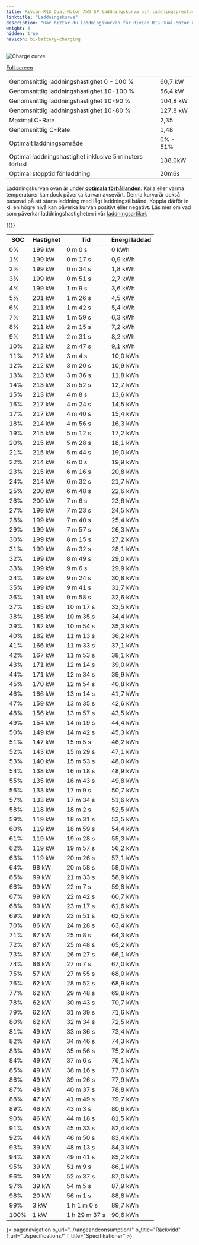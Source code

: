 ```yaml
---
title: Rivian R1S Dual-Motor AWD SP laddningskurva och laddningsprestanda
linktitle: "Laddningskurva"
description: "Här hittar du laddningskurvan för Rivian R1S Dual-Motor AWD SP."
weight: 3
hidden: true
navicon: bi-battery-charging
---
```

<!-- markdownlint-disable MD033 -->
<img src="/images/models/rivian/r1/r1s_dual-motor_awd_sp/chargingcurve.svg" alt="Charge curve" class="img-fluid">

[Full screen](/images/models/rivian/r1/r1s_dual-motor_awd_sp/chargingcurve.svg)


<table class="table table-striped border">
<tbody>
<tr>
<td>Genomsnittlig laddningshastighet 0 - 100 %</td><td>60,7 kW</td>
</tr>
<tr>
<td>Genomsnittlig laddningshastighet 10-100 %</td><td>56,4 kW</td>
</tr>
<tr>
<td>Genomsnittlig laddningshastighet 10-90 %</td><td>104,8 kW</td>
</tr>
<tr>
<td>Genomsnittlig laddningshastighet 10-80 %</td><td>127,8 kW</td>
</tr>
<tr>
<td>Maximal C-Rate</td><td>2,35</td>
</tr>
<tr>
<td>Genomsnittlig C-Rate</td><td>1,48</td>
</tr>
<tr>
<td>Optimalt laddningsområde</td><td>0% - 51%</td>
</tr>
<tr>
<td>Optimal laddningshastighet inklusive 5 minuters förlust</td><td>138,0kW</td>
</tr>
<tr>
<td>Optimal stopptid för laddning</td><td>20m6s</td>
</tr>
</tbody>
</table>


Laddningskurvan ovan är under **[optimala förhållanden](../../../../../technology/battery/charging/#temperatur)**. Kalla eller varma temperaturer kan dock påverka kurvan avsevärt. Denna kurva är också baserad på att starta laddning med lågt laddningstillstånd. Koppla därför in kl. en högre nivå kan påverka kurvan positivt eller negativt. Läs mer om vad som påverkar laddningshastigheten i vår [laddningsartikel.](../../../../../technology/battery/charging/)


{{<evkxdisplayaddarticle />}}
<table class="table table-striped border">
<thead>
<tr><th>SOC</th><th>Hastighet</th><th>Tid</th><th>Energi laddad</th></tr>
</thead>
<tbody>
<tr>
<td>0%</td><td>199 kW</td><td> 0 m 0 s </td><td>0 kWh </td>
</tr>
<tr>
<td>1%</td><td>199 kW</td><td> 0 m 17 s </td><td>0,9 kWh </td>
</tr>
<tr>
<td>2%</td><td>199 kW</td><td> 0 m 34 s </td><td>1,8 kWh </td>
</tr>
<tr>
<td>3%</td><td>199 kW</td><td> 0 m 51 s </td><td>2,7 kWh </td>
</tr>
<tr>
<td>4%</td><td>199 kW</td><td> 1 m 9 s </td><td>3,6 kWh </td>
</tr>
<tr>
<td>5%</td><td>201 kW</td><td> 1 m 26 s </td><td>4,5 kWh </td>
</tr>
<tr>
<td>6%</td><td>211 kW</td><td> 1 m 42 s </td><td>5,4 kWh </td>
</tr>
<tr>
<td>7%</td><td>211 kW</td><td> 1 m 59 s </td><td>6,3 kWh </td>
</tr>
<tr>
<td>8%</td><td>211 kW</td><td> 2 m 15 s </td><td>7,2 kWh </td>
</tr>
<tr>
<td>9%</td><td>211 kW</td><td> 2 m 31 s </td><td>8,2 kWh </td>
</tr>
<tr>
<td>10%</td><td>212 kW</td><td> 2 m 47 s </td><td>9,1 kWh </td>
</tr>
<tr>
<td>11%</td><td>212 kW</td><td> 3 m 4 s </td><td>10,0 kWh </td>
</tr>
<tr>
<td>12%</td><td>212 kW</td><td> 3 m 20 s </td><td>10,9 kWh </td>
</tr>
<tr>
<td>13%</td><td>213 kW</td><td> 3 m 36 s </td><td>11,8 kWh </td>
</tr>
<tr>
<td>14%</td><td>213 kW</td><td> 3 m 52 s </td><td>12,7 kWh </td>
</tr>
<tr>
<td>15%</td><td>213 kW</td><td> 4 m 8 s </td><td>13,6 kWh </td>
</tr>
<tr>
<td>16%</td><td>217 kW</td><td> 4 m 24 s </td><td>14,5 kWh </td>
</tr>
<tr>
<td>17%</td><td>217 kW</td><td> 4 m 40 s </td><td>15,4 kWh </td>
</tr>
<tr>
<td>18%</td><td>214 kW</td><td> 4 m 56 s </td><td>16,3 kWh </td>
</tr>
<tr>
<td>19%</td><td>215 kW</td><td> 5 m 12 s </td><td>17,2 kWh </td>
</tr>
<tr>
<td>20%</td><td>215 kW</td><td> 5 m 28 s </td><td>18,1 kWh </td>
</tr>
<tr>
<td>21%</td><td>215 kW</td><td> 5 m 44 s </td><td>19,0 kWh </td>
</tr>
<tr>
<td>22%</td><td>214 kW</td><td> 6 m 0 s </td><td>19,9 kWh </td>
</tr>
<tr>
<td>23%</td><td>215 kW</td><td> 6 m 16 s </td><td>20,8 kWh </td>
</tr>
<tr>
<td>24%</td><td>214 kW</td><td> 6 m 32 s </td><td>21,7 kWh </td>
</tr>
<tr>
<td>25%</td><td>200 kW</td><td> 6 m 48 s </td><td>22,6 kWh </td>
</tr>
<tr>
<td>26%</td><td>200 kW</td><td> 7 m 6 s </td><td>23,6 kWh </td>
</tr>
<tr>
<td>27%</td><td>199 kW</td><td> 7 m 23 s </td><td>24,5 kWh </td>
</tr>
<tr>
<td>28%</td><td>199 kW</td><td> 7 m 40 s </td><td>25,4 kWh </td>
</tr>
<tr>
<td>29%</td><td>199 kW</td><td> 7 m 57 s </td><td>26,3 kWh </td>
</tr>
<tr>
<td>30%</td><td>199 kW</td><td> 8 m 15 s </td><td>27,2 kWh </td>
</tr>
<tr>
<td>31%</td><td>199 kW</td><td> 8 m 32 s </td><td>28,1 kWh </td>
</tr>
<tr>
<td>32%</td><td>199 kW</td><td> 8 m 49 s </td><td>29,0 kWh </td>
</tr>
<tr>
<td>33%</td><td>199 kW</td><td> 9 m 6 s </td><td>29,9 kWh </td>
</tr>
<tr>
<td>34%</td><td>199 kW</td><td> 9 m 24 s </td><td>30,8 kWh </td>
</tr>
<tr>
<td>35%</td><td>199 kW</td><td> 9 m 41 s </td><td>31,7 kWh </td>
</tr>
<tr>
<td>36%</td><td>191 kW</td><td> 9 m 58 s </td><td>32,6 kWh </td>
</tr>
<tr>
<td>37%</td><td>185 kW</td><td> 10 m 17 s </td><td>33,5 kWh </td>
</tr>
<tr>
<td>38%</td><td>185 kW</td><td> 10 m 35 s </td><td>34,4 kWh </td>
</tr>
<tr>
<td>39%</td><td>182 kW</td><td> 10 m 54 s </td><td>35,3 kWh </td>
</tr>
<tr>
<td>40%</td><td>182 kW</td><td> 11 m 13 s </td><td>36,2 kWh </td>
</tr>
<tr>
<td>41%</td><td>166 kW</td><td> 11 m 33 s </td><td>37,1 kWh </td>
</tr>
<tr>
<td>42%</td><td>167 kW</td><td> 11 m 53 s </td><td>38,1 kWh </td>
</tr>
<tr>
<td>43%</td><td>171 kW</td><td> 12 m 14 s </td><td>39,0 kWh </td>
</tr>
<tr>
<td>44%</td><td>171 kW</td><td> 12 m 34 s </td><td>39,9 kWh </td>
</tr>
<tr>
<td>45%</td><td>170 kW</td><td> 12 m 54 s </td><td>40,8 kWh </td>
</tr>
<tr>
<td>46%</td><td>166 kW</td><td> 13 m 14 s </td><td>41,7 kWh </td>
</tr>
<tr>
<td>47%</td><td>159 kW</td><td> 13 m 35 s </td><td>42,6 kWh </td>
</tr>
<tr>
<td>48%</td><td>156 kW</td><td> 13 m 57 s </td><td>43,5 kWh </td>
</tr>
<tr>
<td>49%</td><td>154 kW</td><td> 14 m 19 s </td><td>44,4 kWh </td>
</tr>
<tr>
<td>50%</td><td>149 kW</td><td> 14 m 42 s </td><td>45,3 kWh </td>
</tr>
<tr>
<td>51%</td><td>147 kW</td><td> 15 m 5 s </td><td>46,2 kWh </td>
</tr>
<tr>
<td>52%</td><td>143 kW</td><td> 15 m 29 s </td><td>47,1 kWh </td>
</tr>
<tr>
<td>53%</td><td>140 kW</td><td> 15 m 53 s </td><td>48,0 kWh </td>
</tr>
<tr>
<td>54%</td><td>138 kW</td><td> 16 m 18 s </td><td>48,9 kWh </td>
</tr>
<tr>
<td>55%</td><td>135 kW</td><td> 16 m 43 s </td><td>49,8 kWh </td>
</tr>
<tr>
<td>56%</td><td>133 kW</td><td> 17 m 9 s </td><td>50,7 kWh </td>
</tr>
<tr>
<td>57%</td><td>133 kW</td><td> 17 m 34 s </td><td>51,6 kWh </td>
</tr>
<tr>
<td>58%</td><td>118 kW</td><td> 18 m 2 s </td><td>52,5 kWh </td>
</tr>
<tr>
<td>59%</td><td>119 kW</td><td> 18 m 31 s </td><td>53,5 kWh </td>
</tr>
<tr>
<td>60%</td><td>119 kW</td><td> 18 m 59 s </td><td>54,4 kWh </td>
</tr>
<tr>
<td>61%</td><td>119 kW</td><td> 19 m 28 s </td><td>55,3 kWh </td>
</tr>
<tr>
<td>62%</td><td>119 kW</td><td> 19 m 57 s </td><td>56,2 kWh </td>
</tr>
<tr>
<td>63%</td><td>119 kW</td><td> 20 m 26 s </td><td>57,1 kWh </td>
</tr>
<tr>
<td>64%</td><td>98 kW</td><td> 20 m 58 s </td><td>58,0 kWh </td>
</tr>
<tr>
<td>65%</td><td>99 kW</td><td> 21 m 33 s </td><td>58,9 kWh </td>
</tr>
<tr>
<td>66%</td><td>99 kW</td><td> 22 m 7 s </td><td>59,8 kWh </td>
</tr>
<tr>
<td>67%</td><td>99 kW</td><td> 22 m 42 s </td><td>60,7 kWh </td>
</tr>
<tr>
<td>68%</td><td>99 kW</td><td> 23 m 17 s </td><td>61,6 kWh </td>
</tr>
<tr>
<td>69%</td><td>99 kW</td><td> 23 m 51 s </td><td>62,5 kWh </td>
</tr>
<tr>
<td>70%</td><td>86 kW</td><td> 24 m 28 s </td><td>63,4 kWh </td>
</tr>
<tr>
<td>71%</td><td>87 kW</td><td> 25 m 8 s </td><td>64,3 kWh </td>
</tr>
<tr>
<td>72%</td><td>87 kW</td><td> 25 m 48 s </td><td>65,2 kWh </td>
</tr>
<tr>
<td>73%</td><td>87 kW</td><td> 26 m 27 s </td><td>66,1 kWh </td>
</tr>
<tr>
<td>74%</td><td>86 kW</td><td> 27 m 7 s </td><td>67,0 kWh </td>
</tr>
<tr>
<td>75%</td><td>57 kW</td><td> 27 m 55 s </td><td>68,0 kWh </td>
</tr>
<tr>
<td>76%</td><td>62 kW</td><td> 28 m 52 s </td><td>68,9 kWh </td>
</tr>
<tr>
<td>77%</td><td>62 kW</td><td> 29 m 48 s </td><td>69,8 kWh </td>
</tr>
<tr>
<td>78%</td><td>62 kW</td><td> 30 m 43 s </td><td>70,7 kWh </td>
</tr>
<tr>
<td>79%</td><td>62 kW</td><td> 31 m 39 s </td><td>71,6 kWh </td>
</tr>
<tr>
<td>80%</td><td>62 kW</td><td> 32 m 34 s </td><td>72,5 kWh </td>
</tr>
<tr>
<td>81%</td><td>49 kW</td><td> 33 m 36 s </td><td>73,4 kWh </td>
</tr>
<tr>
<td>82%</td><td>49 kW</td><td> 34 m 46 s </td><td>74,3 kWh </td>
</tr>
<tr>
<td>83%</td><td>49 kW</td><td> 35 m 56 s </td><td>75,2 kWh </td>
</tr>
<tr>
<td>84%</td><td>49 kW</td><td> 37 m 6 s </td><td>76,1 kWh </td>
</tr>
<tr>
<td>85%</td><td>49 kW</td><td> 38 m 16 s </td><td>77,0 kWh </td>
</tr>
<tr>
<td>86%</td><td>49 kW</td><td> 39 m 26 s </td><td>77,9 kWh </td>
</tr>
<tr>
<td>87%</td><td>48 kW</td><td> 40 m 37 s </td><td>78,8 kWh </td>
</tr>
<tr>
<td>88%</td><td>47 kW</td><td> 41 m 49 s </td><td>79,7 kWh </td>
</tr>
<tr>
<td>89%</td><td>46 kW</td><td> 43 m 3 s </td><td>80,6 kWh </td>
</tr>
<tr>
<td>90%</td><td>46 kW</td><td> 44 m 18 s </td><td>81,5 kWh </td>
</tr>
<tr>
<td>91%</td><td>45 kW</td><td> 45 m 33 s </td><td>82,4 kWh </td>
</tr>
<tr>
<td>92%</td><td>44 kW</td><td> 46 m 50 s </td><td>83,4 kWh </td>
</tr>
<tr>
<td>93%</td><td>39 kW</td><td> 48 m 13 s </td><td>84,3 kWh </td>
</tr>
<tr>
<td>94%</td><td>39 kW</td><td> 49 m 41 s </td><td>85,2 kWh </td>
</tr>
<tr>
<td>95%</td><td>39 kW</td><td> 51 m 9 s </td><td>86,1 kWh </td>
</tr>
<tr>
<td>96%</td><td>39 kW</td><td> 52 m 37 s </td><td>87,0 kWh </td>
</tr>
<tr>
<td>97%</td><td>39 kW</td><td> 54 m 5 s </td><td>87,9 kWh </td>
</tr>
<tr>
<td>98%</td><td>20 kW</td><td> 56 m 1 s </td><td>88,8 kWh </td>
</tr>
<tr>
<td>99%</td><td>3 kW</td><td>1 h 1 m 0 s </td><td>89,7 kWh </td>
</tr>
<tr>
<td>100%</td><td>1 kW</td><td>1 h 29 m 37 s </td><td>90,6 kWh </td>
</tr>
</tbody>
</table>


{< pagenavigation b_url="../rangeandconsumption/" b_title="Räckvidd" f_url="../specifications/" f_title="Specifikationer" >}
